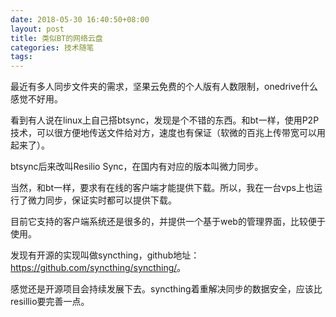 ```yaml
---
date: 2018-05-30 16:40:50+08:00
layout: post
title: 类似BT的网络云盘
categories: 技术随笔
tags: 
---
```


最近有多人同步文件夹的需求，坚果云免费的个人版有人数限制，onedrive什么感觉不好用。

看到有人说在linux上自己搭btsync，发现是个不错的东西。和bt一样，使用P2P技术，可以很方便地传送文件给对方，速度也有保证（软微的百兆上传带宽可以用起来了）。

btsync后来改叫Resilio Sync，在国内有对应的版本叫微力同步。

当然，和bt一样，要求有在线的客户端才能提供下载。所以，我在一台vps上也运行了微力同步，保证实时都可以提供下载。

目前它支持的客户端系统还是很多的，并提供一个基于web的管理界面，比较便于使用。

发现有开源的实现叫做syncthing，github地址：<https://github.com/syncthing/syncthing/>。

感觉还是开源项目会持续发展下去。syncthing着重解决同步的数据安全，应该比resillio要完善一点。